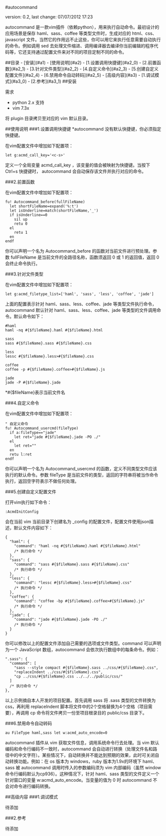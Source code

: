 #autocommand

version: 0.2, last change: 07/07/2012 17:23

autocommand 是一款vim插件（依赖python），用来执行自动命令。最初设计的应用场景是保存 haml、sass、coffee 等类型文件时，生成对应的 html、css、javascript 文件。当然它的作用远不止这些，你可以用它来执行任意需要自动执行的命令。例如调用 sed 去处理文件缩进、调用编译器去编译你当前编辑的程序代码等，它还支持通过配置文件来对不同的项目定制不同的命令。

<a name="a0" />
##目录
- [安装](#a1)
- [使用说明](#a2)
  - [1.设置调用快捷键](#a2_0)
  - [2.前置函数](#a2_1)
  - [3.针对文件类型](#a2_2)
  - [4.自定义命令](#a2_3)
  - [5.创建自定义配置文件](#a2_4)
  - [6.禁用命令自动转码](#a2_5)
- [高级内容](#a3)
  - [1.调试模式](#a3_0)
  - [2.参考](#a3_1)


<a name="a1" />
##安装

需求

- python 2.x 支持
- vim 7.3x

将 plugin 目录拷贝至对应的 vim 默认目录。

<a name="a2" />
##使用说明

<a name="a2_0" />
###1.设置调用快捷键
*autocommand 没有默认快捷键，你必须指定快捷键。

在vim配置文件中增加如下配置项：

	let g:acmd_call_key='<c-s>'

定义一个全局变量 acmd_call_key ，该变量的值会被映射为快捷键。当按下 Ctrl+s 快捷键时， autocommand 会自动保存该文件并执行对应的命令。

<a name="a2_1" />
###2.前置函数

在vim配置文件中增加如下配置项：

	fu! Autocommand_before(fullFileName)
	  let shortFileName=expand('%:t')
	  let isUnderline=match(shortFileName,'_')
	  if isUnderline==0
	    sil up
	    retu 0
	  el
	    retu 1
	  en
	endf


你可以声明一个名为 Autocommand_before 的函数对当前文件进行预处理。参数 fullFileName 是当前文件的全路径名称，函数须返回 0 或 1 的返回值，返回 0 会终止命令执行。

<a name="a2_2" />
###3.针对文件类型

在vim配置文件中增加如下配置项：

	let g:acmd_filetype_list=['haml', 'sass', 'less', 'coffee', 'jade']

上面的配置表示针对 haml、sass、less、coffee、jade 等类型文件执行命令，autocommand 默认针对 haml、sass、less、coffee、jade 等类型的文件调用命令。默认命令如下：

	#haml
	haml -nq #{$fileName}.haml #{$fileName}.html
	
	sass
	sass #{$fileName}.sass #{$fileName}.css
	
	less
	lessc #{$fileName}.less>#{$fileName}.css
	
	coffee
	coffee -p #{$fileName}.coffee>#{$fileName}.js
	
	jade
	jade -P #{$fileName}.jade

*#{$fileName}表示当前文件名

<a name="a2_3" />
###4.自定义命令

在vim配置文件中增加如下配置项：

	" 自定义命令
	fu! Autocommand_usercmd(fileType)
	  if a:fileType=="jade"
	    let ret="jade #{$fileName}.jade -PO ./"
	  el
	    let ret=""
	  en
	  retu l:ret
	endf

你可以声明一个名为 Autocommand_usercmd 的函数，定义不同类型文件应该执行的默认命令。参数 fileType 是当前文件的类型，返回的字符串将被当作命令执行，返回空字符表示不做任何处理。

<a name="a2_4" />
###5.创建自定义配置文件

打开vim执行如下命令：

	:AcmdInitConfig

会在当前 vim 当前目录下创建名为 _config 的配置文件，配置文件使用json描述，默认文件内容如下：

	{
	  "haml": {
	    "command": "haml -nq #{$fileName}.haml #{$fileName}.html"
	    /* 执行命令 */
	  },
	  "sass": {
	    "command": "sass #{$fileName}.sass #{$fileName}.css"
	    /* 执行命令 */
	  },
	  "less": {
	    "command": "lessc #{$fileName}.less>#{$fileName}.css"
	    /* 执行命令 */
	  },
	  "coffee": {
	    "command": "coffee -bp #{$fileName}.coffee>#{$fileName}.js"
	    /* 执行命令 */
	  },
	  "jade": {
	    "command": "jade #{$fileName}.jade -PO ./"
	    /* 执行命令 */
	  }
	}

你可以修改以上的配置文件添加自己需要的选项或文件类型。command 可以声明为一个 JavaScript 数组，autocommand 会依次执行数组中的每条命令。例如：

	".sass": {
	  "command": [
	    "sass --style compact #{$fileName}.sass ../css/#{$fileName}.css",
	    "replaceIndent ../css/#{$fileName}.css",
	    "cp ../css/#{$fileName}.css ../../../public/css/"
	  ]
	  /* 执行命令 */
	},

以上示例摘自本人开发的项目配置。首先调用 sass 将 .sass 类型的文件转换为 css，再利用 replaceIndent 脚本将文件中的2个空格替换为4个空格（项目需要），再调用 cp 命令将文件拷贝一份至项目根录目的 public/css 目录下。

<a name="a2_5" />
###6.禁用命令自动转码

	au FileType haml,sass let w:acmd_auto_encode=0

autocommand 插件从 vim 获取文件信息，调用系统命令行去处理。当 vim 默认编码和命令行编码不一致时，autocommand 会自动进行转换（处理文件名和路径中的中文字符）。某些情况下，自动转换并不能达到预期的效果，此时可关闭自动转换功能。例如：在 os 版本为 windows，ruby 版本为1.9x的环境下 haml、sass 被 autocommand 调用时传入的参数编码须为 vim 内部编码（虽然 window 命令行编码默认为cp936）。这种情况下，针对 haml、sass 类型的文件定义一个针对窗口的变量 w:acmd_auto_encode。当变量的值为 0 时 autocommand 不会对命令进行编码转换。

<a name="a3" />
##高级内容

<a name="a3_0">
###1.调试模式

待添加

<a name="a3_1">
###2.参考

待添加
